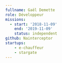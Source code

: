 ```yaml
---
fullname: Gaël Demette
role: Développeur
missions:
  - start: '2018-11-09'
    end: '2019-11-09'
    status: independent
github: Nainterceptor
startups:
    - e-chauffeur
    - stargate
---
```

